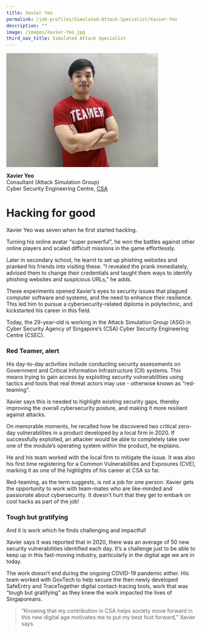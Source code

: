 ```yaml
---
title: Xavier Yeo
permalink: /job-profiles/Simulated-Attack-Specialist/Xavier-Yeo
description: ""
image: /images/Xavier-Yeo.jpg
third_nav_title: Simulated Attack Specialist
---
```



<p><img src="/images/Xavier-Yeo.jpg" alt="Xavier Yeo" style="width:400px;" align="left">
<br clear="left">

**Xavier Yeo**<br>
Consultant (Attack Simulation Group)<br>
Cyber Security Engineering Centre, [CSA](https://www.csa.gov.sg/)

# Hacking for good

Xavier Yeo was seven when he first started hacking. 

Turning his online avatar “super powerful”, he won the battles against other online players and scaled difficult missions in the game effortlessly. 

Later in secondary school, he learnt to set up phishing websites and pranked his friends into visiting these. “I revealed the prank immediately, advised them to change their credentials and taught them ways to identify phishing websites and suspicious URLs,” he adds.

These experiments opened Xavier’s eyes to security issues that plagued computer software and systems, and the need to enhance their resilience. This led him to pursue a cybersecurity-related diploma in polytechnic, and kickstarted his career in this field. 

Today, the 29-year-old is working in the Attack Simulation Group (ASG) in Cyber Security Agency of Singapore’s (CSA) Cyber Security Engineering Centre (CSEC).

### Red Teamer, alert

His day-to-day activities include conducting security assessments on Government and Critical Information Infrastructure (CII) systems. This means trying to gain access by exploiting security vulnerabilities using tactics and tools that real threat actors may use - otherwise known as “red-teaming”. 

Xavier says this is needed to highlight existing security gaps, thereby improving the overall cybersecurity posture, and making it more resilient against attacks. 

On memorable moments, he recalled how he discovered two critical zero-day vulnerabilities in a product developed by a local firm in 2020. If successfully exploited, an attacker would be able to completely take over one of the module’s operating system within the product, he explains.

He and his team worked with the local firm to mitigate the issue. It was also his first time registering for a Common Vulnerabilities and Exposures (CVE), marking it as one of the highlights of his career at CSA so far. 

Red-teaming, as the term suggests, is not a job for one person. Xavier gets the opportunity to work with team-mates who are like-minded and passionate about cybersecurity. It doesn’t hurt that they get to embark on cool hacks as part of the job!

### Tough but gratifying

And it is work which he finds challenging and impactful!

Xavier says it was reported that in 2020, there was an average of 50 new security vulnerabilities identified each day. It’s a challenge just to be able to keep up in this fast-moving industry, particularly in the digital age we are in today. 

The work doesn’t end during the ongoing COVID-19 pandemic either. His team worked with GovTech to help secure the then newly developed SafeEntry and TraceTogether digital contact-tracing tools, work that was “tough but gratifying” as they knew the work impacted the lives of Singaporeans. 

> “Knowing that my contribution in CSA helps society move forward in this new digital age motivates me to put my best foot forward,” Xavier says. 
>